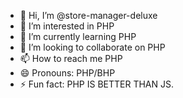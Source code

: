 - 👋 Hi, I’m @store-manager-deluxe
- 👀 I’m interested in PHP
- 🌱 I’m currently learning PHP
- 💞️ I’m looking to collaborate on PHP
- 📫 How to reach me PHP
- 😄 Pronouns: PHP/BHP
- ⚡ Fun fact: PHP IS BETTER THAN JS.

<!---
store-manager-deluxe/store-manager-deluxe is a ✨ special ✨ repository because its `README.md` (this file) appears on your GitHub profile.
You can click the Preview link to take a look at your changes.
--->
